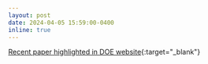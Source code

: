 ```yaml
---
layout: post
date: 2024-04-05 15:59:00-0400
inline: true
---
```


[Recent paper highlighted in DOE website](https://science.osti.gov/np/Highlights/2024/3i){:target="\_blank"}
